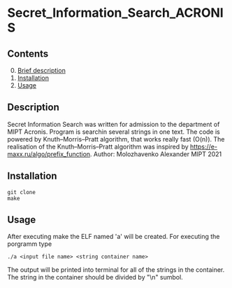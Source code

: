 # Secret_Information_Search_ACRONIS
## Contents
0. [Brief description](#Description)
1. [Installation](#Installation)
2. [Usage](#Usage)
## Description
Secret Information Search was written for admission to the department of MIPT Acronis. Program is searchin several strings in one text. The code is powered by Knuth–Morris–Pratt algorithm, that works really fast (O(n)). The realisation of the Knuth–Morris–Pratt algorithm was inspired by https://e-maxx.ru/algo/prefix_function. Author: Molozhavenko Alexander MIPT 2021
## Installation
    git clone
    make
## Usage
After executing make the ELF named 'a' will be created. For executing the porgramm type

`./a <input file name> <string container name>`

The output will be printed into terminal for all of the strings in the container. The string in the container should be divided by "\n" sumbol.
